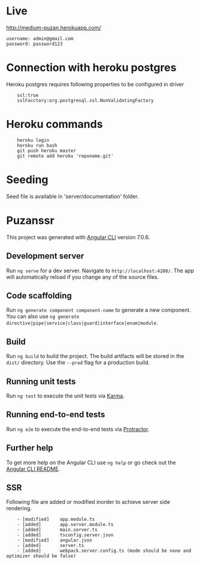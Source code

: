 # Live
http://medium-puzan.herokuapp.com/

```
username: admin@gmail.com
password: password123
```

# Connection with heroku postgres
Heroku postgres requires following properties to be configured in driver
```
    ssl:true
    sslFacctory:org.postgresql.ssl.NonValidatingFactory
```

# Heroku commands
```
    heroku login
    heroku run bash
    git push heroku master
    git remote add heroku 'reponame.git'    
```

# Seeding
Seed file is available in 'server/documentation' folder.

# Puzanssr

This project was generated with [Angular CLI](https://github.com/angular/angular-cli) version 7.0.6.

## Development server

Run `ng serve` for a dev server. Navigate to `http://localhost:4200/`. The app will automatically reload if you change any of the source files.

## Code scaffolding

Run `ng generate component component-name` to generate a new component. You can also use `ng generate directive|pipe|service|class|guard|interface|enum|module`.

## Build

Run `ng build` to build the project. The build artifacts will be stored in the `dist/` directory. Use the `--prod` flag for a production build.

## Running unit tests

Run `ng test` to execute the unit tests via [Karma](https://karma-runner.github.io).

## Running end-to-end tests

Run `ng e2e` to execute the end-to-end tests via [Protractor](http://www.protractortest.org/).

## Further help

To get more help on the Angular CLI use `ng help` or go check out the [Angular CLI README](https://github.com/angular/angular-cli/blob/master/README.md).


## SSR
Following file are added or modified inorder to achieve server side rendering.
```
    - [modified]    app.module.ts 
    - [added]       app.server.module.ts 
    - [added]       main.server.ts 
    - [added]       tsconfig.server.json
    - [modified]    angular.json 
    - [added]       server.ts
    - [added]       webpack.server.config.ts (mode should be none and optimizer should be false)
```
